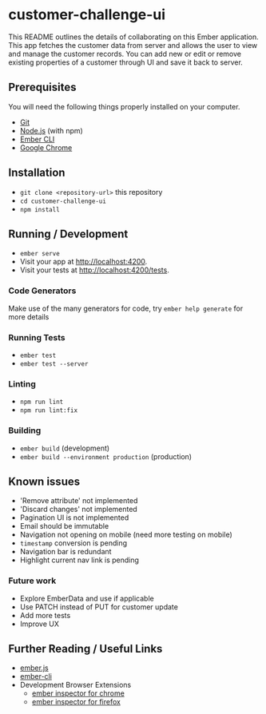 # customer-challenge-ui

This README outlines the details of collaborating on this Ember application.
This app fetches the customer data from server and allows the user to view and manage the customer records. You can add new or edit or remove existing properties of a customer through UI and save it back to server.

## Prerequisites

You will need the following things properly installed on your computer.

* [Git](https://git-scm.com/)
* [Node.js](https://nodejs.org/) (with npm)
* [Ember CLI](https://cli.emberjs.com/release/)
* [Google Chrome](https://google.com/chrome/)

## Installation

* `git clone <repository-url>` this repository
* `cd customer-challenge-ui`
* `npm install`

## Running / Development

* `ember serve`
* Visit your app at [http://localhost:4200](http://localhost:4200).
* Visit your tests at [http://localhost:4200/tests](http://localhost:4200/tests).

### Code Generators

Make use of the many generators for code, try `ember help generate` for more details

### Running Tests

* `ember test`
* `ember test --server`

### Linting

* `npm run lint`
* `npm run lint:fix`

### Building

* `ember build` (development)
* `ember build --environment production` (production)

## Known issues

* 'Remove attribute' not implemented
* 'Discard changes' not implemented
* Pagination UI is not implemented
* Email should be immutable
* Navigation not opening on mobile (need more testing on mobile)
* `timestamp` conversion is pending
* Navigation bar is redundant
* Highlight current nav link is pending

### Future work

* Explore EmberData and use if applicable
* Use PATCH instead of PUT for customer update
* Add more tests
* Improve UX

## Further Reading / Useful Links

* [ember.js](https://emberjs.com/)
* [ember-cli](https://cli.emberjs.com/release/)
* Development Browser Extensions
  * [ember inspector for chrome](https://chrome.google.com/webstore/detail/ember-inspector/bmdblncegkenkacieihfhpjfppoconhi)
  * [ember inspector for firefox](https://addons.mozilla.org/en-US/firefox/addon/ember-inspector/)
